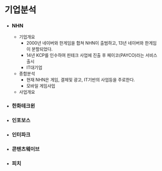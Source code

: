 # 기업분석

- ### NHN

  - 기업개요
    - 2000년 네이버와 한게임을 합쳐 NHN이 출범하고, 13년 네이버와 한게임이 분할되었다.
    - 14년 KCP를 인수하여 핀테크 사업에 진출 후 페이코(PAYCO)라는 서비스 출시
    - IT대기업
  - 종합분석
    - 현재 NHN은 게임, 결제및 광고, IT기반의 사업등을 주로한다.
    - 모바일 게임사업
  - 사업개요

- ### 한화테크윈

- ### 인포보스

- ### 인터파크

- ### 콘텐츠웨이브

- ### 피치